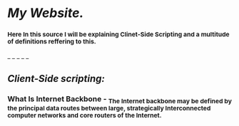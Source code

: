 # ***My Website.***
### <sub> Here In this source I will be explaining Clinet-Side Scripting and a multitude of definitions reffering to this.
_
_
_
_
_
## ***Client-Side scripting:***
### **What Is Internet Backbone -** <sub> The Internet backbone may be defined by the principal data routes between large, strategically Interconnected computer networks and core routers of the Internet. 
